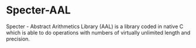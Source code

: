 # Specter-AAL
Specter - Abstract Arithmetics Library (AAL) is a library coded in native C which is able to do operations with numbers of virtually unlimited length and precision.
